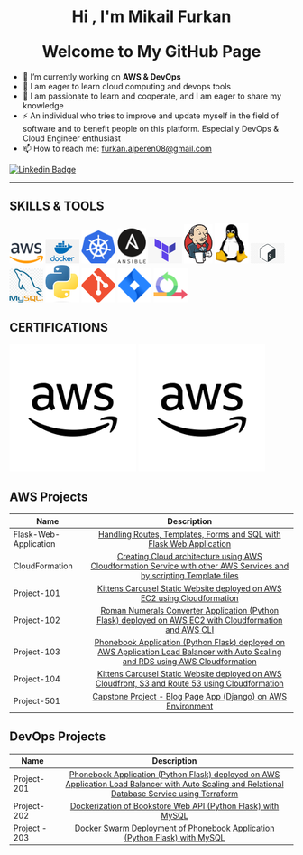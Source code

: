 <h1 align="center">Hi , I'm <a>Mikail Furkan</a> <br></p> Welcome to My GitHub Page</h1>

- 🔭 I’m currently working on **AWS & DevOps**
- 🌱 I am eager to learn cloud computing and devops tools
- 💬 I am passionate to learn and cooperate, and I am eager to share my knowledge
- ⚡ An individual who tries to improve and update myself in the field of software and to benefit people on this platform. Especially DevOps & Cloud Engineer enthusiast
- 📫 How to reach me: furkan.alperen08@gmail.com

[![Linkedin Badge](https://img.shields.io/badge/-Linkedin-757575?style=flat-quare&labelColor=757575&logo=Linkedin&logoColor=white&link=link)](https://www.linkedin.com/in/mikail-furkan-alperen/) 

<hr>

## SKILLS & TOOLS
<img src="./images/aws.png" alt="Aws" style="width:60px;"/> <img src="./images/docker.png" alt="Docker" style="width:60px;"/> <img src="./images/kubernetes.png" alt="Kubernetes" style="width:60px;"/> <img src="./images/ansible.png" alt="Ansible" style="width:50px;"/> <img src="./images/terraform.png" alt="Terraform" style="width:60px;"/> <img src="./images/jenkins.png" alt="Jenkins" style="width:50px;"/> <img src="./images/linux.png" alt="Linux" style="width:60px;"/> <img src="./images/bash.jpg" alt="Bash" style="width:60px;"/> <img src="./images/mysql.png" alt="Sql" style="width:60px;"/> <img src="./images/Python.png" alt="Python" style="width:60px;"/> <img src="./images/git.png" alt="Git" style="width:60px;"/> <img src="./images/jira.png" alt="Jira" style="width:60px;"/> <img src="./images/agile.png" alt="java" style="width:60px;"/>

## CERTIFICATIONS


<a href="https://www.credly.com/badges/dac88f09-b35d-45c9-9c7e-397cf61804d3/linked_in_profile" target="_blank">![AWS](./images/aws-2.png)</a>
<a href="https://www.credly.com/badges/be17d34e-3284-46de-9fb9-46f86477b1af/linked_in_profile" target="_blank">![AWS](./images/aws-2.png)</a>

</a>

## AWS Projects
|  Name                  |                                                    Description                                                                       |
| ----------------------- | :---------------------------------------------------------------------------------------------------------------------------------------: |
| Flask-Web-Application       |[Handling Routes, Templates, Forms and SQL with Flask Web Application](https://github.com/furkanalp/AWS_Projets/tree/main/Flask)|
|CloudFormation| [Creating Cloud architecture using AWS Cloudformation Service with other AWS Services and by scripting Template files](https://github.com/furkanalp/AWS_Projets/tree/main/CloudFormation)|
|Project-101   |[Kittens Carousel Static Website deployed on AWS EC2 using Cloudformation](https://github.com/furkanalp/AWS_Projets/tree/main/Project-101-kittens-carousel-static-website-ec2)| 
|Project-102     | [Roman Numerals Converter Application (Python Flask) deployed on AWS EC2 with Cloudformation and AWS CLI](https://github.com/furkanalp/AWS_Projets/tree/main/Project-102-Roman-Numerals-Converter)|
|Project-103   | [Phonebook Application (Python Flask) deployed on AWS Application Load Balancer with Auto Scaling and RDS using AWS Cloudformation](https://github.com/furkanalp/AWS_Projets/tree/main/Project-103-Phonebook-Application)|
|Project-104   | [Kittens Carousel Static Website deployed on AWS Cloudfront, S3 and Route 53 using Cloudformation](https://github.com/furkanalp/AWS_Projets/tree/main/Project-104-kittens-carousel-static-web-s3-cf)|
|Project-501   | [Capstone Project - Blog Page App (Django) on AWS Environment](https://github.com/furkanalp/AWS_Projets/tree/main/Project-501-Capstone-Project-Blog-Page-App-(Django)-on-AWS-Environment)|

## DevOps Projects
|  Name                  |                                                    Description                                                                       |
| ----------------------- | :---------------------------------------------------------------------------------------------------------------------------------------: |
|Project-201             |[Phonebook Application (Python Flask) deployed on AWS Application Load Balancer with Auto Scaling and Relational Database Service using Terraform](https://github.com/furkanalp/-DevOps_Projects/tree/main/Project-201-Terraform-Phonebook-Application-deployed-on-AWS)|
|Project-202             |[Dockerization of Bookstore Web API (Python Flask) with MySQL ](https://github.com/furkanalp/-DevOps_Projects/tree/main/202-dockerization-bookstore-api-on-python-flask-mysql)|
|Project - 203           | [Docker Swarm Deployment of Phonebook Application (Python Flask) with MySQL ](https://github.com/furkanalp/-DevOps_Projects/tree/main/203-docker-swarm-deployment-of-phonebook-app-on-python-flask-mysql-Terraform)|


